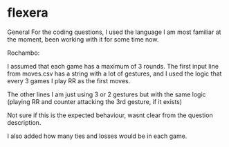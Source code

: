 # flexera
General
For the coding questions, I used the language I am most familiar at the moment, been working with it for some time now.


Rochambo:

I assumed that each game has a maximum of 3 rounds.
The first input line from moves.csv has a string with a lot of gestures, and I used the logic that every 3 games I play RR as the first moves.

The other lines I am just using 3 or 2 gestures but with the same logic (playing RR and counter attacking the 3rd gesture, if it exists)

Not sure if this is the expected behaviour, wasnt clear from the question description.

I also added how many ties and losses would be in each game.
